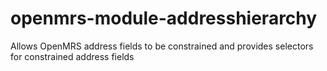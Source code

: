 openmrs-module-addresshierarchy
===============================

Allows OpenMRS address fields to be constrained and provides selectors for constrained address fields